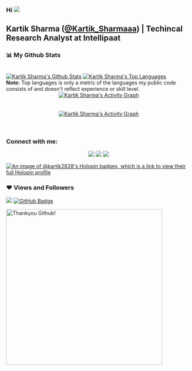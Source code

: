 ### Hi ![](https://user-images.githubusercontent.com/18350557/176309783-0785949b-9127-417c-8b55-ab5a4333674e.gif)
## Kartik Sharma ([@Kartik_Sharmaaa](https://twitter.com/Kartik_Sharmaaa)) | Techincal Research Analyst at Intellipaat

### 📊 My Github Stats
<br/>
<a href="https://github.com/kartik2828/github-readme-stats"><img alt="Kartik Sharma's Github Stats" src="https://github-readme-stats.vercel.app/api?username=kartik2828&show_icons=true&count_private=true&theme=react&hide_border=true&bg_color=0D1117" /></a>
<a href="https://github.com/kartik2828/github-readme-stats"><img alt="Kartik Sharma's Top Languages" src="https://github-readme-stats.vercel.app/api/top-langs/?username=kartik2828&langs_count=8&count_private=true&layout=compact&theme=react&hide_border=true&bg_color=0D1117" /></a>
<br/>
<b>Note:</b> Top languages is only a metric of the languages my public code consists of and doesn't reflect experience or skill level.

<div align="center"><a href="https://git.io/streak-stats"><img alt="Kartik Sharma's Activity Graph" src="https://github-readme-streak-stats.herokuapp.com/?user=kartik2828&theme=radical&bg_color=0D1117&color=5BCDEC&line=5BCDEC&point=FFFFFF&hide_border=true" /></a></div>
<br/>
<br/>
<div align="center">
<a href="https://github.com/kartik2828/github-readme-activity-graph"><img alt="Kartik Sharma's Activity Graph" src="https://github-readme-activity-graph.vercel.app/graph?username=kartik2828&theme=github-compact" /></a>
</div>
<br/>
<br/>

### Connect with me:
<p align="center">
<a href="https://www.linkedin.com/in/kartik-sharmaa/"><img src="https://img.icons8.com/fluent/48/000000/linkedin.png"/></a>
<a href="https://twitter.com/Kartik_Sharmaaa"><img src="https://img.icons8.com/fluent/48/000000/twitter.png"/></a>
<a href="https://www.instagram.com/iam__kartiksharma_/"><img src="https://img.icons8.com/fluent/48/000000/instagram-new.png"/></a>
</p>

[![An image of @kartik2828's Holopin badges, which is a link to view their full Holopin profile](https://holopin.me/kartik2828)](https://holopin.io/@kartik2828)

### ❤ Views and Followers


![](https://komarev.com/ghpvc/?username=kartik2828&color=blueviolet&bg_color=0D1117&color=5BCDEC&line=5BCDEC&point=FFFFFF&hide_border=true)
<a href="https://github.com/kartik2828?tab=followers"><img src="https://img.shields.io/github/followers/kartik2828?label=Followers&style=social" alt="GitHub Badge"></a>

<img src="https://user-images.githubusercontent.com/41143496/111601768-b13aec00-87f8-11eb-8d8c-51db093db5da.gif" alt="Thankyou Github!" width="425">
